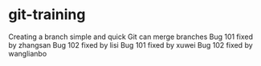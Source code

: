 # git-training
Creating a branch simple and quick
Git can merge branches
Bug 101 fixed by zhangsan
Bug 102 fixed by lisi
Bug 101 fixed by xuwei
Bug 102 fixed by wanglianbo

